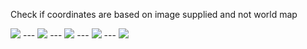Check if coordinates are based on image supplied and not world map

<img src="img/Maptalks_1.PNG" />
---
<img src="img/Maptalks_2.PNG" />
---
<img src="img/Maptalks_3.PNG" />
---
<img src="img/Maptalks_4.PNG" />
---
<img src="img/Maptalks_5.PNG" />